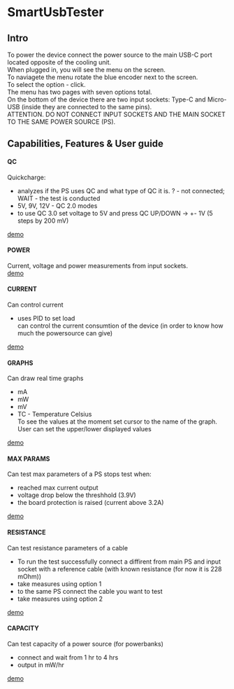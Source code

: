 # SmartUsbTester
## Intro
To power the device connect the power source to the main USB-C port located opposite of the cooling unit.  
When plugged in, you will see the menu on the screen.  
To naviagete the menu rotate the blue encoder next to the screen.  
To select the option - click.  
The menu has two pages with seven options total.  
On the bottom of the device there are two input sockets: Type-C and Micro-USB (inside they are connected to the same pins).  
ATTENTION. DO NOT CONNECT INPUT SOCKETS AND THE MAIN SOCKET TO THE SAME POWER SOURCE (PS).
## Capabilities, Features & User guide
#### QC
Quickcharge:
- analyzes if the PS uses QC and what type of QC it is. ? - not connected; WAIT - the test is conducted
- 5V, 9V, 12V - QC 2.0 modes
- to use QC 3.0 set voltage to 5V and press QC UP/DOWN -> +- 1V (5 steps by 200 mV)  
  
[demo](https://youtu.be/108r3PzsNO0)
#### POWER
Current, voltage and power measurements from input sockets. \
[demo](https://youtu.be/_7GYyKfhbiY)
#### CURRENT
Can control current
- uses PID to set load \
can control the current consumtion of the device (in order to know how much the powersource can give)  
  
[demo](https://youtu.be/06G0fwgMr5I)
#### GRAPHS
Can draw real time graphs
- mA
- mW
- mV
- TC - Temperature Celsius \
To see the values at the moment set cursor to the name of the graph.
User can set the upper/lower displayed values  
  
[demo](https://youtu.be/3VVAKiCTHck)
#### MAX PARAMS
Can test max parameters of a PS
stops test when:
- reached max current output
- voltage drop below the threshhold (3.9V)
- the board protection is raised (current above 3.2A)  
  
[demo](https://youtu.be/ybpfJkCFA_E)
#### RESISTANCE
Can test resistance parameters of a cable
- To run the test successfully connect a diffirent from main PS and input socket with a reference cable (with known resistance (for now it is 228 mOhm))
- take measures using option 1
- to the same PS connect the cable you want to test
- take measures using option 2  
  
[demo](https://www.youtube.com/watch?v=rPBj17imWao)
#### CAPACITY
Can test capacity of a power source (for powerbanks)
- connect and wait from 1 hr to 4 hrs
 - output in mW/hr  
  
[demo](https://youtu.be/tY9qM2LNSQs)









